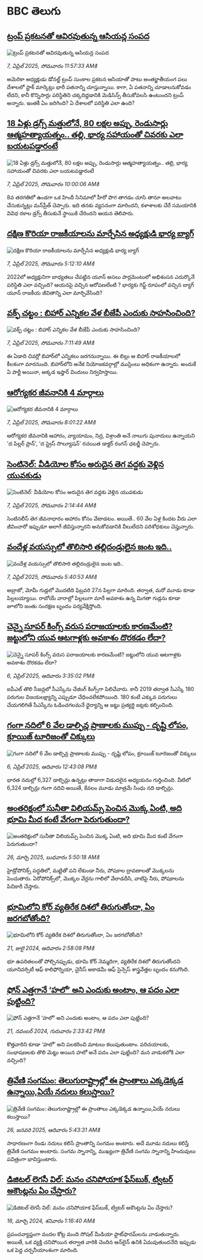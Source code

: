 # BBC తెలుగు## [ట్రంప్ ప్రకటనతో ఆవిరవుతున్న ఆసియన్ల సంపద](https://www.bbc.com/telugu/articles/clyw4rzk88xo?at_campaign=githubrss)![ట్రంప్ ప్రకటనతో ఆవిరవుతున్న ఆసియన్ల సంపద](https://ichef.bbci.co.uk/ace/standard/240/cpsprodpb/6921/live/853571a0-13a1-11f0-ba12-8d27eb561761.jpg)_7, ఏప్రిల్ 2025, సోమవారం 11:57:33 AMకి_అమెరికా అధ్యక్షుడు డోనల్డ్ ట్రంప్ సుంకాల ప్రకటన ఆసియాతో పాటు అంతర్జాతీయంగ పలు దేశాలలో స్టాక్ మార్కెట్లు భారీ పతనాన్ని చూస్తున్నాయి. కాగా, ఏ పతనాన్ని చూడాలనుకోవడం లేదని, కానీ కొన్నిసార్లు పరిస్థితిని చక్కదిద్దడానికి మెడిసిన్స్ తీసుకోవలసి ఉంటుందని ట్రంప్ అన్నారు. ఇంతకీ ఏం జరిగింది? ఏ దేశాలలో పరిస్థితి ఎలా ఉంది?## [18 ఏళ్లు డ్రగ్స్‌ మత్తులోనే, 80 లక్షల అప్పు, రెండుసార్లు ఆత్మహత్యాయత్నం.. తల్లి, భార్య సహాయంతో చివరకు ఎలా బయటపడ్డారంటే](https://www.bbc.com/telugu/articles/cy48mx7nvwmo?at_campaign=githubrss)![18 ఏళ్లు డ్రగ్స్‌ మత్తులోనే, 80 లక్షల అప్పు, రెండుసార్లు ఆత్మహత్యాయత్నం.. తల్లి, భార్య సహాయంతో చివరకు ఎలా బయటపడ్డారంటే](https://ichef.bbci.co.uk/ace/standard/240/cpsprodpb/b187/live/60f98e60-12df-11f0-ba12-8d27eb561761.jpg)_7, ఏప్రిల్ 2025, సోమవారం 10:00:06 AMకి_8వ తరగతిలో ఉండగా ఒక హిందీ సినిమాలో హీరో పొగ తాగడం చూసి తానూ అలవాటు చేసుకున్నట్లు మన్‌ప్రీత్ చెప్పారు. ఇది తనకు వ్యసనంగా మారిందని, కళాశాలకు చేరే సమయానికి వివిధ రకాల డ్రగ్స్ తీసుకునే స్థాయికి చేరిందని ఆయన తెలిపారు.## [దక్షిణ కొరియా రాజకీయాలను మార్చేసిన అధ్యక్షుడి భార్య బ్యాగ్](https://www.bbc.com/telugu/articles/cm25lqvz2jjo?at_campaign=githubrss)![దక్షిణ కొరియా రాజకీయాలను మార్చేసిన అధ్యక్షుడి భార్య బ్యాగ్](https://ichef.bbci.co.uk/ace/standard/240/cpsprodpb/583a/live/1c41eba0-11f4-11f0-ba12-8d27eb561761.jpg)_7, ఏప్రిల్ 2025, సోమవారం 5:12:10 AMకి_2022లో అధ్యక్షునిగా బాధ్యతలు చేపట్టిన యూన్ అసలు పార్లమెంటులో అభిశంసన ఎదుర్కొనే పరిస్థితి ఎలా వచ్చింది? ఆయనపై వచ్చిన ఆరోపణలేంటి ? భార్యకు గిఫ్ట్ రూపంలో వచ్చిన బ్యాగ్ యూన్ రాజకీయ జీవితాన్ని ఎలా మార్చివేసింది?## [వక్ఫ్ చట్టం : బిహార్ ఎన్నికల వేళ బీజేపీ ఎందుకు సాహసించింది?](https://www.bbc.com/telugu/articles/cly8k100z0mo?at_campaign=githubrss)![వక్ఫ్ చట్టం : బిహార్ ఎన్నికల వేళ బీజేపీ ఎందుకు సాహసించింది?](https://ichef.bbci.co.uk/ace/standard/240/cpsprodpb/b7c4/live/5ff020c0-12f7-11f0-8bc5-d317b6dd5c85.jpg)_7, ఏప్రిల్ 2025, సోమవారం 7:11:49 AMకి_ఈ ఏడాది చివర్లో బిహార్‌లో ఎన్నికలు జరగనున్నాయి. ఈ బిల్లు ఆ బిహార్ రాజకీయాలలో కీలకంగా మారనుంది. బిహార్‌లోని అనేక నియోజకవర్గాల్లో ముస్లింలు అధికంగా ఉన్నారు. అందుకే ఏ పార్టీ అయినా, అక్కడ ఇఫ్తార్ విందులు నిర్వహిస్తాయి.## [ఆరోగ్యకర జీవనానికి 4 మార్గాలు](https://www.bbc.com/telugu/articles/cr5d35j2er3o?at_campaign=githubrss)![ఆరోగ్యకర జీవనానికి 4 మార్గాలు](https://ichef.bbci.co.uk/ace/standard/240/cpsprodpb/4c8d/live/f71f0390-137d-11f0-b234-07dc7691c360.jpg)_7, ఏప్రిల్ 2025, సోమవారం 8:01:22 AMకి_ఆరోగ్యకర జీవనానికి ఆహారం, వ్యాయామం, నిద్ర, విశ్రాంతి అనే నాలుగు పునాదులు ఉన్నాయని 'ద పిల్లర్ ప్లాన్', 'ద స్ట్రెస్ సొల్యూషన్' రచయిత డాక్టర్ రంగన్ ఛటర్జీ చెప్పారు.## [సెంటినెల్: వీడియోల కోసం అరుదైన తెగ వద్దకు వెళ్లిన యువకుడు](https://www.bbc.com/telugu/articles/c8epd1n88kro?at_campaign=githubrss)![సెంటినెల్: వీడియోల కోసం అరుదైన తెగ వద్దకు వెళ్లిన యువకుడు](https://ichef.bbci.co.uk/ace/standard/240/cpsprodpb/8f59/live/ad3e0580-12bc-11f0-b234-07dc7691c360.jpg)_7, ఏప్రిల్ 2025, సోమవారం 2:14:44 AMకి_సెంటినలీస్ తెగ జీవనాధారం ఆహారం కోసం వేటాడటం. అయితే.. 60 వేల ఏళ్ల కిందట వీరు ఎలా జీవించారో ఇప్పుడూ అలాగే జీవిస్తున్నారని అనుకోవడానికి వీలులేదని  పరిశోధకులు చెప్తున్నారు.## [వందేళ్ల వయస్సులో తొలిసారి తల్లిదండ్రులైన జంట ఇది..](https://www.bbc.com/telugu/articles/cjewx5zv4ydo?at_campaign=githubrss)![వందేళ్ల వయస్సులో తొలిసారి తల్లిదండ్రులైన జంట ఇది..](https://ichef.bbci.co.uk/ace/standard/240/cpsprodpb/c074/live/eb62b900-135c-11f0-ba12-8d27eb561761.jpg)_7, ఏప్రిల్ 2025, సోమవారం 5:40:53 AMకి_అబ్రాజో, మోమీ గుడ్లలో మొదటిది ఫిబ్రవరి 27న పిల్లగా మారింది. తర్వాత, మరో మూడు కూడా పిల్లలయ్యాయి. రాబోయే వారాల్లో పిల్లలుగా మారే అవకాశం ఉన్న మిగతా గుడ్లను కూడా జూలోని జంతు సంరక్షణ బృందం పర్యవేక్షిస్తోంది.## [చెన్నై సూపర్ కింగ్స్‌ వరుస పరాజయాలకు కారణమేంటి? జట్టులోని యువ ఆటగాళ్లకు అవకాశం దొరకడం లేదా?](https://www.bbc.com/telugu/articles/cwy7pdvenvxo?at_campaign=githubrss)![చెన్నై సూపర్ కింగ్స్‌ వరుస పరాజయాలకు కారణమేంటి? జట్టులోని యువ ఆటగాళ్లకు అవకాశం దొరకడం లేదా?](https://ichef.bbci.co.uk/ace/standard/240/cpsprodpb/076b/live/38387410-12c0-11f0-ba12-8d27eb561761.jpg)_6, ఏప్రిల్ 2025, ఆదివారం 3:35:02 PMకి_ఐపీఎల్ తొలి సీజన్లలో సీఎస్కేను చేజింగ్ కింగ్స్‌గా పిలిచేవారు. కానీ 2019 తర్వాత సీఎస్కే 180 పరుగుల విజయలక్ష్యాన్ని ఎప్పుడూ చేధించలేకపోయింది. 180 కంటే ఎక్కువ పరుగులు చేయగలిగితే సీఎస్కేను ఓడించగలమనే ధైర్యాన్ని ఆ జట్టు ప్రత్యర్థి జట్లకు కల్పించింది.## [గంగా నదిలో 6 వేల డాల్ఫిన్ల ప్రాణాలకు ముప్పు - దృష్టి లోపం, క్రూయిజ్ టూరిజం‌తో చిక్కులు](https://www.bbc.com/telugu/articles/c5ygv9dpd6po?at_campaign=githubrss)![గంగా నదిలో 6 వేల డాల్ఫిన్ల ప్రాణాలకు ముప్పు - దృష్టి లోపం, క్రూయిజ్ టూరిజం‌తో చిక్కులు](https://ichef.bbci.co.uk/ace/standard/240/cpsprodpb/fb77/live/0b3a9140-12df-11f0-b182-81b971f8bd66.jpg)_6, ఏప్రిల్ 2025, ఆదివారం 12:43:08 PMకి_భారత నదుల్లో 6,327 డాల్ఫిన్లు ఉన్నట్లు తాజాగా విడుదలైన అధ్యయనం గుర్తించింది. వీటిలో 6,324 డాల్ఫిన్లు గంగా నదివి అయితే, కేవలం మూడు మాత్రమే సింధు నది డాల్ఫిన్లు.## [అంతరిక్షంలో సునీతా విలియమ్స్ పెంచిన మొక్క ఏంటి, అది భూమి మీద కంటే వేగంగా పెరుగుతుందా?](https://www.bbc.com/telugu/articles/c1mn43gmj39o?at_campaign=githubrss)![అంతరిక్షంలో సునీతా విలియమ్స్ పెంచిన మొక్క ఏంటి, అది భూమి మీద కంటే వేగంగా పెరుగుతుందా?](https://ichef.bbci.co.uk/ace/standard/240/cpsprodpb/931a/live/71e4f570-0966-11f0-94d4-6f954f5dcfa3.jpg)_26, మార్చి 2025, బుధవారం 5:50:18 AMకి_హైడ్రోపోనిక్స్‌ పద్ధతిలో, మట్టితో పని లేకుండా నీరు, పోషకాల ద్రావణాలతో మొక్కలను పెంచుతారు. ఏరోపోనిక్స్‌లో, మొక్కల వేర్లను గాలిలో వేలాడదీసి, వాటిపై నీరు, పోషకాలను పిచికారీ చేస్తారు.## [భూమిలోని కోర్ వ్యతిరేక దిశలో తిరుగుతోందా, ఏం జరగబోతోంది?](https://www.bbc.com/telugu/articles/crgr7rnd7g4o?at_campaign=githubrss)![భూమిలోని కోర్ వ్యతిరేక దిశలో తిరుగుతోందా, ఏం జరగబోతోంది?](https://ichef.bbci.co.uk/ace/standard/240/cpsprodpb/cc28/live/4457bc00-3ec3-11ef-b2f4-77406157b906.jpg)_21, జులై 2024, ఆదివారం 2:58:08 PMకి_భూ ఉపరితలంతో పోల్చినప్పుడు, భూమి కోర్ నెమ్మదిగా, వ్యతిరేక దిశలో తిరుగుతోందని యూనివర్సిటీ ఆఫ్ కాలిఫోర్నియా, చైనీస్ అకాడమీ ఆఫ్ సైన్సెస్‌ శాస్త్రవేత్తల బృందం కనుగొంది.## [ఫోన్ ఎత్తగానే ‘హలో’ అని ఎందుకు అంటాం, ఆ పదం ఎలా పుట్టింది?](https://www.bbc.com/telugu/articles/cgj7x7gdjq4o?at_campaign=githubrss)![ఫోన్ ఎత్తగానే ‘హలో’ అని ఎందుకు అంటాం, ఆ పదం ఎలా పుట్టింది?](https://ichef.bbci.co.uk/ace/standard/240/cpsprodpb/0618/live/7a20ebb0-a807-11ef-b21e-5359bd56d02f.jpg)_21, నవంబర్ 2024, గురువారం 2:33:42 PMకి_కొత్తవారిని కూడా ‘హలో’ అని పలకరించి మాటలు కలుపుతుంటాం.  పరిచయాలకు, సంభాషణలకు తొలి మెట్టు అయిన హలో అనే పదం ఎలా పుట్టింది? మన వాడుకలోకి ఎలా వచ్చింది?## [త్రివేణి సంగమం: తెలుగురాష్ట్రాల్లో ఈ ప్రాంతాలు ఎక్కడెక్కడ ఉన్నాయి,ఏయే నదులు కలుస్తాయి? ](https://www.bbc.com/telugu/articles/cz7elrr17jeo?at_campaign=githubrss)![త్రివేణి సంగమం: తెలుగురాష్ట్రాల్లో ఈ ప్రాంతాలు ఎక్కడెక్కడ ఉన్నాయి,ఏయే నదులు కలుస్తాయి? ](https://ichef.bbci.co.uk/ace/standard/240/cpsprodpb/9dad/live/7f50e780-da42-11ef-a37f-eba91255dc3d.jpg)_26, జనవరి 2025, ఆదివారం 5:43:31 AMకి_సాధారణంగా రెండు నదులు కలిసే ప్రాంతాన్ని సంగమం అంటారు. అదే మూడు నదులు కలిస్తే త్రివేణి సంగమం అంటారు. సంగమ స్నానాన్ని, ముఖ్యంగా త్రివేణి సంగమ స్నానాన్ని హిందువులు పవిత్రంగా భావిస్తుంటారు.## [డిజిటల్ లెగసీ విల్: మనం చనిపోయాక ఫేస్‌బుక్, ట్విటర్‌ అకౌంట్లను ఏం చేస్తారు?](https://www.bbc.com/telugu/articles/cx0zl1qeyq2o?at_campaign=githubrss)![డిజిటల్ లెగసీ విల్: మనం చనిపోయాక ఫేస్‌బుక్, ట్విటర్‌ అకౌంట్లను ఏం చేస్తారు?](https://ichef.bbci.co.uk/ace/standard/240/cpsprodpb/bea2/live/2323ffd0-e2d4-11ee-9410-0f893255c2a0.jpg)_16, మార్చి 2024, శనివారం 1:16:40 AMకి_ప్రపంచవ్యాప్తంగా వందల కోట్ల మంది సోషల్ మీడియా ఫ్లాట్‌ఫారమ్‌లను వాడుతున్నారు. అయితే, ఒక వ్యక్తి చనిపోయిన తర్వాత వారికి చెందిన ఆన్‌లైన్ ఉనికి ఏమవుతుందనేది ఇప్పుడు ఒక పెద్ద చర్చనీయాంశంగా మారింది.